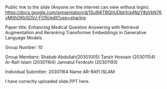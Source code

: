 Public link to the slide (Anyone on the internet can view without login):
https://docs.google.com/presentation/d/1Su9j6TBQhUDbh1ck4NzY8sVkN76vM0hOKbSOVJ-FO5I/edit?usp=sharing

Paper title:
Enhancing Medical Question Answering with Retrieval Augmentation and Reranking Transformer Embeddings in Generative Language Models

Group Number:
10

Group Members:
Shabab Abdullah(20301005)
Tanzir Hossain (20301154)
Ar-Rafi Islam (20301164)
Jannatul Ferdoshi (20301193)


Individual Submitter:
20301164 Name AR-RAFI ISLAM

I have correctly uploaded slide.PPT here.
